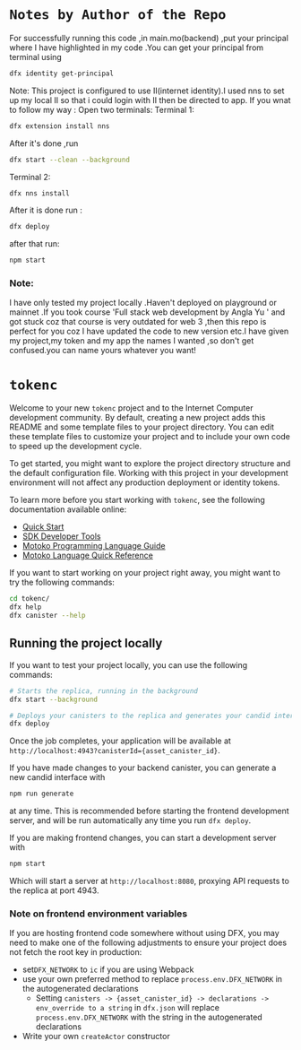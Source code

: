 # `Notes by Author of the Repo`
For successfully running this code ,in main.mo(backend) ,put your principal where I have highlighted in my code .You can get your principal from terminal using 
```bash
dfx identity get-principal
```
Note: This project is configured to use II(internet identity).I used nns to set up my local II so that i could login with II then be directed to app.
If you wnat to follow my way :
Open two terminals:
Terminal 1:
```bash
dfx extension install nns
```
After it's done ,run 
```bash
dfx start --clean --background
```
Terminal 2:
```bash
dfx nns install
```
After it is done 
run :
```bash
dfx deploy
```
after that run:
```bash
npm start
```
### Note:
I have only tested my project locally .Haven't deployed on playground or mainnet .If you took course 'Full stack web development by Angla Yu ' and got stuck coz that course is very outdated for web 3 ,then this repo is perfect for you coz I have updated the code to new version etc.I have given my project,my  token and my app the names I wanted ,so don't get confused.you can name yours whatever you want! 
# `tokenc`

Welcome to your new `tokenc` project and to the Internet Computer development community. By default, creating a new project adds this README and some template files to your project directory. You can edit these template files to customize your project and to include your own code to speed up the development cycle.

To get started, you might want to explore the project directory structure and the default configuration file. Working with this project in your development environment will not affect any production deployment or identity tokens.

To learn more before you start working with `tokenc`, see the following documentation available online:

- [Quick Start](https://internetcomputer.org/docs/current/developer-docs/setup/deploy-locally)
- [SDK Developer Tools](https://internetcomputer.org/docs/current/developer-docs/setup/install)
- [Motoko Programming Language Guide](https://internetcomputer.org/docs/current/motoko/main/motoko)
- [Motoko Language Quick Reference](https://internetcomputer.org/docs/current/motoko/main/language-manual)

If you want to start working on your project right away, you might want to try the following commands:

```bash
cd tokenc/
dfx help
dfx canister --help
```

## Running the project locally

If you want to test your project locally, you can use the following commands:

```bash
# Starts the replica, running in the background
dfx start --background

# Deploys your canisters to the replica and generates your candid interface
dfx deploy
```

Once the job completes, your application will be available at `http://localhost:4943?canisterId={asset_canister_id}`.

If you have made changes to your backend canister, you can generate a new candid interface with

```bash
npm run generate
```

at any time. This is recommended before starting the frontend development server, and will be run automatically any time you run `dfx deploy`.

If you are making frontend changes, you can start a development server with

```bash
npm start
```

Which will start a server at `http://localhost:8080`, proxying API requests to the replica at port 4943.

### Note on frontend environment variables

If you are hosting frontend code somewhere without using DFX, you may need to make one of the following adjustments to ensure your project does not fetch the root key in production:

- set`DFX_NETWORK` to `ic` if you are using Webpack
- use your own preferred method to replace `process.env.DFX_NETWORK` in the autogenerated declarations
  - Setting `canisters -> {asset_canister_id} -> declarations -> env_override to a string` in `dfx.json` will replace `process.env.DFX_NETWORK` with the string in the autogenerated declarations
- Write your own `createActor` constructor
